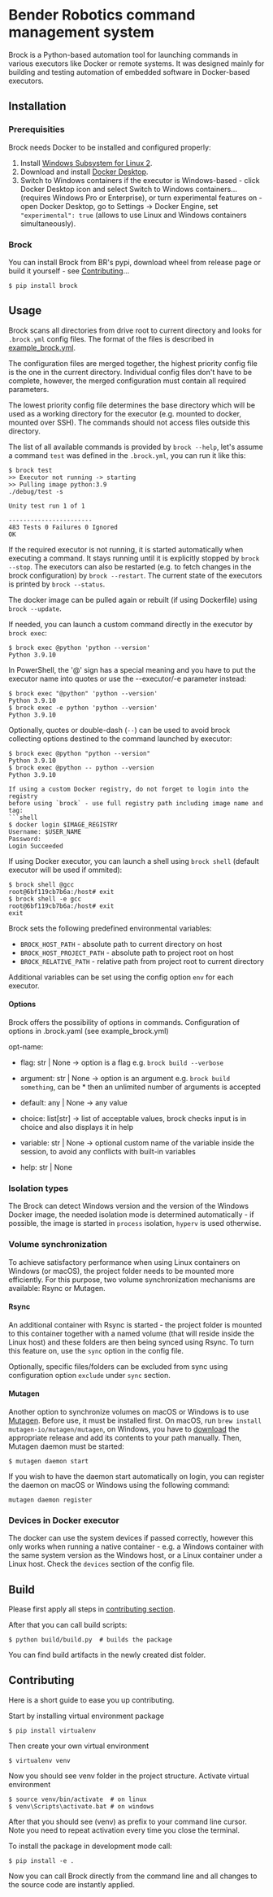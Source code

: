 # Bender Robotics command management system
Brock is a Python-based automation tool for launching commands in various
executors like Docker or remote systems. It was designed mainly for building
and testing automation of embedded software in Docker-based executors.


## Installation

### Prerequisities
Brock needs Docker to be installed and configured properly:
1. Install [Windows Subsystem for Linux 2](https://docs.microsoft.com/cs-cz/windows/wsl/install-win10).
2. Download and install [Docker Desktop](https://www.docker.com/products/docker-desktop).
3. Switch to Windows containers if the executor is Windows-based - click Docker
   Desktop icon and select Switch to Windows containers... (requires Windows Pro
   or Enterprise), or turn experimental features on - open Docker Desktop, go to
   Settings -> Docker Engine, set `"experimental": true` (allows to use Linux
   and Windows containers simultaneously).

### Brock
You can install Brock from BR's pypi, download wheel from release page or
build it yourself - see [Contributing](#Contributing)...
```shell
$ pip install brock
```

## Usage
Brock scans all directories from drive root to current directory and looks
for `.brock.yml` config files. The format of the files is described in
[example_brock.yml](example_brock.yml).

The configuration files are merged together, the highest priority config file
is the one in the current directory. Individual config files don't have to be
complete, however, the merged configuration must contain all required
parameters.

The lowest priority config file determines the base directory which will be
used as a working directory for the executor (e.g. mounted to docker, mounted
over SSH). The commands should not access files outside this directory.

The list of all available commands is provided by `brock --help`, let's assume
a command `test` was defined in the `.brock.yml`, you can run it like this:
```shell
$ brock test
>> Executor not running -> starting
>> Pulling image python:3.9
./debug/test -s

Unity test run 1 of 1

-----------------------
483 Tests 0 Failures 0 Ignored
OK
```

If the required executor is not running, it is started automatically when
executing a command. It stays running until it is explicitly stopped by
`brock --stop`. The executors can also be restarted (e.g. to fetch changes in
the brock configuration) by `brock --restart`. The current state of the
executors is printed by `brock --status`.

The docker image can be pulled again or rebuilt (if using Dockerfile) using
`brock --update`.

If needed, you can launch a custom command directly in the executor by
`brock exec`:
```shell
$ brock exec @python 'python --version'
Python 3.9.10
```

In PowerShell, the '@' sign has a special meaning and you have to put the
executor name into quotes or use the --executor/-e parameter instead:
```shell
$ brock exec "@python" 'python --version'
Python 3.9.10
$ brock exec -e python 'python --version'
Python 3.9.10
```

Optionally, quotes or double-dash (`--`) can be used to avoid brock collecting
options destined to the command launched by executor:
```shell
$ brock exec @python "python --version"
Python 3.9.10
$ brock exec @python -- python --version
Python 3.9.10

If using a custom Docker registry, do not forget to login into the registry
before using `brock` - use full registry path including image name and tag:
```shell
$ docker login $IMAGE_REGISTRY
Username: $USER_NAME
Password:
Login Succeeded
```

If using Docker executor, you can launch a shell using `brock shell` (default
executor will be used if ommited):
```shell
$ brock shell @gcc
root@6bf119cb7b6a:/host# exit
$ brock shell -e gcc
root@6bf119cb7b6a:/host# exit
exit
```

Brock sets the following predefined environmental variables:
- `BROCK_HOST_PATH` - absolute path to current directory on host
- `BROCK_HOST_PROJECT_PATH` - absolute path to project root on host
- `BROCK_RELATIVE_PATH` - relative path from project root to current directory

Additional variables can be set using the config option `env` for each executor.

#### Options
Brock offers the possibility of options in commands.
Configuration of options in .brock.yaml (see example_brock.yml)

opt-name:
- flag: str | None -> option is a flag e.g. `brock build --verbose`

- argument: str | None  -> option is an argument e.g. `brock build something`,
can be * then an unlimited number of arguments is accepted

- default: any | None -> any value

- choice: list[str] -> list of acceptable values, brock checks input is in choice and also displays it in help

- variable: str | None -> optional custom name of the variable inside the session, to avoid any conflicts with built-in variables

- help: str | None


### Isolation types
The Brock can detect Windows version and the version of the Windows Docker
image, the needed isolation mode is determined automatically - if possible,
the image is started in `process` isolation, `hyperv` is used otherwise.

### Volume synchronization
To achieve satisfactory performance when using Linux containers on Windows
(or macOS), the project folder needs to be mounted more efficiently. For this
purpose, two volume synchronization mechanisms are available: Rsync or Mutagen.

#### Rsync
An additional container with Rsync is started - the project folder is mounted to
this container together with a named volume (that will reside inside the Linux
host) and these folders are then being synced using Rsync. To turn this feature
on, use the `sync` option in the config file.

Optionally, specific files/folders can be excluded from sync using
configuration option `exclude` under `sync` section.

#### Mutagen
Another option to synchronize volumes on macOS or Windows is to use
[Mutagen](https://mutagen.io/). Before use, it must be installed first.
On macOS, run `brew install mutagen-io/mutagen/mutagen`, on Windows,
you have to [download](https://github.com/mutagen-io/mutagen/releases/latest)
the appropriate release and add its contents to your path manually.
Then, Mutagen daemon must be started:
```shell
$ mutagen daemon start
```
If you wish to have the daemon start automatically on login, you can register
the daemon on macOS or Windows using the following command:
```shell
mutagen daemon register
```

### Devices in Docker executor
The docker can use the system devices if passed correctly, however this only
works when running a native container - e.g. a Windows container with the same
system version as the Windows host, or a Linux container under a Linux host.
Check the `devices` section of the config file.


## Build
Please first apply all steps in [contributing section](#Contributing).

After that you can call build scripts:
```shell
$ python build/build.py  # builds the package
```
You can find build artifacts in the newly created dist folder.

## Contributing
Here is a short guide to ease you up contributing.

Start by installing virtual environment package
```shell
$ pip install virtualenv
```
Then create your own virtual environment
```shell
$ virtualenv venv
```
Now you should see venv folder in the project structure.
Activate virtual environment
```shell
$ source venv/bin/activate  # on linux
$ venv\Scripts\activate.bat # on windows
```
After that you should see (venv) as prefix to your command line cursor.
Note you need to repeat activation every time you close the terminal.

To install the package in development mode call:
```shell
$ pip install -e .
```
Now you can call Brock directly from the command line and all changes to the
source code are instantly applied.
